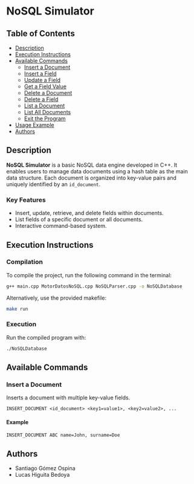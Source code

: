 # NoSQL Simulator

## Table of Contents
- [Description](#description)
- [Execution Instructions](#execution-instructions)
- [Available Commands](#available-commands)
  - [Insert a Document](#insert-a-document)
  - [Insert a Field](#insert-a-field)
  - [Update a Field](#update-a-field)
  - [Get a Field Value](#get-a-field-value)
  - [Delete a Document](#delete-a-document)
  - [Delete a Field](#delete-a-field)
  - [List a Document](#list-a-document)
  - [List All Documents](#list-all-documents)
  - [Exit the Program](#exit-the-program)
- [Usage Example](#usage-example)
- [Authors](#authors)

## Description
**NoSQL Simulator** is a basic NoSQL data engine developed in C++. It enables users to manage data documents using a hash table as the main data structure. Each document is organized into key-value pairs and uniquely identified by an `id_document`.

### Key Features
- Insert, update, retrieve, and delete fields within documents.
- List fields of a specific document or all documents.
- Interactive command-based system.

## Execution Instructions

### Compilation
To compile the project, run the following command in the terminal:
```bash
g++ main.cpp MotorDatosNoSQL.cpp NoSQLParser.cpp -o NoSQLDatabase
```

Alternatively, use the provided makefile:
```bash
make run
```

### Execution
Run the compiled program with:

```bash
./NoSQLDatabase
```

## Available Commands

### Insert a Document
Inserts a document with multiple key-value fields.
```bashh
INSERT_DOCUMENT <id_document> <key1=value1>, <key2=value2>, ...
```

#### Example
```bash
INSERT_DOCUMENT ABC name=John, surname=Doe
```

## Authors
- Santiago Gómez Ospina
- Lucas Higuita Bedoya
